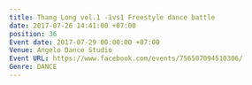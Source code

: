 ```yaml
---
title: Thang Long vol.1 -1vs1 Freestyle dance battle
date: 2017-07-26 14:41:00 +07:00
position: 36
Event date: 2017-07-29 00:00:00 +07:00
Venue: Angelo Dance Studio
Event URL: https://www.facebook.com/events/756507094510306/
Genre: DANCE
---
```


